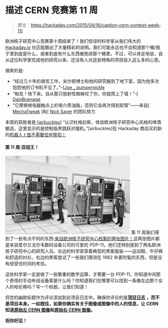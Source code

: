 # 描述 CERN 竞赛第 11 周

> 原文：<https://hackaday.com/2015/04/16/caption-cern-contest-week-11/>

欧洲核子研究中心竞赛第十周结束了！我们惊讶的科学家从我们伟大的 [Hackaday.io](https://hackaday.io) 社区酝酿出了大量精彩的说明。我们可能永远也不会知道那个桶/瓶子里到底是什么，或者到底有什么东西被倒进那个桶里。不过，可以肯定地说，自从这位科学家完成他的研究以来，还没有人对这些特殊的项目投入这么多的心思。

搞笑的是:

*   “经过几十年的艰苦工作，米尔顿博士和他的研究搬到了地下室，因为他多次抱怨他的订书机不见了。”–[[Joe _ pumpernickle](https://hackaday.io/hacker/4324-joepumpernickle)
*   “帕克！快下来。自从那只放射性蜘蛛咬了你，你就爬上了墙！”-[ [DainBramage](https://hackaday.io/DainBramage)
*   “它摩擦继电器触点上的电介质油脂，否则它会再次得到软管”——来自[ [MechaTweak](https://hackaday.io/MechaTweak) ]和[ [Nick Sayer](https://hackaday.io/nsayer) 的团队努力

本周的获胜者是[ [airbuckles]](https://hackaday.io/airbuckles) “认识杜格拉斯，体验欧洲核子研究中心风格的啤酒酿造。这里显示的是控制临界跳跃对撞机。”[airbuckles]在 Hackaday 商店买的新的[机器人 t 恤不需要任何带扣！](http://store.hackaday.com/products/robot-head-tee)

#### 第 11 周:双冠王！

[![cern-11-sm](img/dc3a8398f37511f34f29194e635ca861.png)](https://hackaday.io/contest/4200-caption-cern-contest/log/16574-caption-cern-contest-week-11) 第 11 周我们得到了一些有点不同的东西:[来自欧洲核子研究中心档案的两张图片！](https://hackaday.io/contest/4200-caption-cern-contest/log/16574-caption-cern-contest-week-11)这两张图片都是来自爱尔兰戈尔韦数码设备公司的可爱的 PDP-11。他们还特别提到了两名欧洲核子研究中心的研究人员。左边的科学家穿着典型的黑客服装——运动鞋、牛仔裤和舒适的衬衫。右边的黑客尝试了一些我们猜测在 1982 年更时髦的东西，但是没有经受住时间的考验。

这些科学家一定是做了一些繁重的数字运算，才需要一台 PDP-11。你知道中间那个奇怪的手动布线设备架是什么吗？你知道我们在哪里可以找到一条像左边那个女人的哈伦裤吗？写一个标题，让我们知道！

将您的幽默标题作为评论添加到此项目日志中。确保你评论的是[****项目日志****](https://hackaday.io/contest/4200-caption-cern-contest/log/16574-caption-cern-contest-week-11) **，而不是项目本身。一如既往，如果你确实有关于图像或图像中的人的信息，让 CERN 知道[原始左 CERN 图像](https://cds.cern.ch/record/1831924)和[原始右 CERN 图像](https://cds.cern.ch/record/1831926)。**

 **祝你好运！**